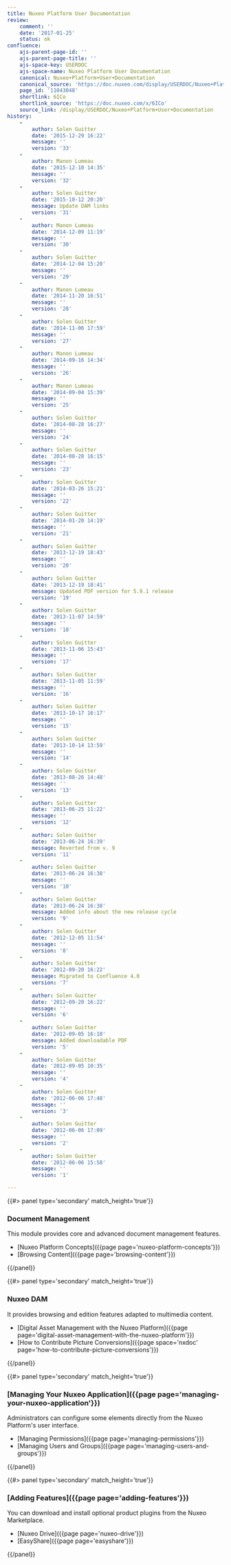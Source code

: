 ```yaml
---
title: Nuxeo Platform User Documentation
review:
    comment: ''
    date: '2017-01-25'
    status: ok
confluence:
    ajs-parent-page-id: ''
    ajs-parent-page-title: ''
    ajs-space-key: USERDOC
    ajs-space-name: Nuxeo Platform User Documentation
    canonical: Nuxeo+Platform+User+Documentation
    canonical_source: 'https://doc.nuxeo.com/display/USERDOC/Nuxeo+Platform+User+Documentation'
    page_id: '11043048'
    shortlink: 6ICo
    shortlink_source: 'https://doc.nuxeo.com/x/6ICo'
    source_link: /display/USERDOC/Nuxeo+Platform+User+Documentation
history:
    -
        author: Solen Guitter
        date: '2015-12-29 16:22'
        message: ''
        version: '33'
    -
        author: Manon Lumeau
        date: '2015-12-10 14:35'
        message: ''
        version: '32'
    -
        author: Solen Guitter
        date: '2015-10-12 20:20'
        message: Update DAM links
        version: '31'
    -
        author: Manon Lumeau
        date: '2014-12-09 11:19'
        message: ''
        version: '30'
    -
        author: Solen Guitter
        date: '2014-12-04 15:20'
        message: ''
        version: '29'
    -
        author: Manon Lumeau
        date: '2014-11-20 16:51'
        message: ''
        version: '28'
    -
        author: Solen Guitter
        date: '2014-11-06 17:59'
        message: ''
        version: '27'
    -
        author: Manon Lumeau
        date: '2014-09-16 14:34'
        message: ''
        version: '26'
    -
        author: Manon Lumeau
        date: '2014-09-04 15:39'
        message: ''
        version: '25'
    -
        author: Solen Guitter
        date: '2014-08-28 16:27'
        message: ''
        version: '24'
    -
        author: Solen Guitter
        date: '2014-08-28 16:15'
        message: ''
        version: '23'
    -
        author: Solen Guitter
        date: '2014-03-26 15:21'
        message: ''
        version: '22'
    -
        author: Solen Guitter
        date: '2014-01-20 14:19'
        message: ''
        version: '21'
    -
        author: Solen Guitter
        date: '2013-12-19 18:43'
        message: ''
        version: '20'
    -
        author: Solen Guitter
        date: '2013-12-19 18:41'
        message: Updated PDF version for 5.9.1 release
        version: '19'
    -
        author: Solen Guitter
        date: '2013-11-07 14:59'
        message: ''
        version: '18'
    -
        author: Solen Guitter
        date: '2013-11-06 15:43'
        message: ''
        version: '17'
    -
        author: Solen Guitter
        date: '2013-11-05 11:59'
        message: ''
        version: '16'
    -
        author: Solen Guitter
        date: '2013-10-17 16:17'
        message: ''
        version: '15'
    -
        author: Solen Guitter
        date: '2013-10-14 13:59'
        message: ''
        version: '14'
    -
        author: Solen Guitter
        date: '2013-08-26 14:48'
        message: ''
        version: '13'
    -
        author: Solen Guitter
        date: '2013-06-25 11:22'
        message: ''
        version: '12'
    -
        author: Solen Guitter
        date: '2013-06-24 16:39'
        message: Reverted from v. 9
        version: '11'
    -
        author: Solen Guitter
        date: '2013-06-24 16:38'
        message: ''
        version: '10'
    -
        author: Solen Guitter
        date: '2013-06-24 16:38'
        message: Added info about the new release cycle
        version: '9'
    -
        author: Solen Guitter
        date: '2012-12-05 11:54'
        message: ''
        version: '8'
    -
        author: Solen Guitter
        date: '2012-09-20 16:22'
        message: Migrated to Confluence 4.0
        version: '7'
    -
        author: Solen Guitter
        date: '2012-09-20 16:22'
        message: ''
        version: '6'
    -
        author: Solen Guitter
        date: '2012-09-05 16:10'
        message: Added downloadable PDF
        version: '5'
    -
        author: Solen Guitter
        date: '2012-09-05 10:35'
        message: ''
        version: '4'
    -
        author: Solen Guitter
        date: '2012-06-06 17:48'
        message: ''
        version: '3'
    -
        author: Solen Guitter
        date: '2012-06-06 17:09'
        message: ''
        version: '2'
    -
        author: Solen Guitter
        date: '2012-06-06 15:58'
        message: ''
        version: '1'

---
```

<div class="row" data-equalizer data-equalize-on="medium">
<div class="column medium-6">
{{#> panel type='secondary' match_height='true'}}

### Document Management

This module provides core and advanced document management features.

- [Nuxeo Platform Concepts]({{page page='nuxeo-platform-concepts'}})
- [Browsing Content]({{page page='browsing-content'}})

{{/panel}}
</div>

<div class="column medium-6">
{{#> panel type='secondary' match_height='true'}}

### Nuxeo DAM

It provides browsing and edition features adapted to multimedia content.

- [Digital Asset Management with the Nuxeo Platform]({{page page='digital-asset-management-with-the-nuxeo-platform'}})
- [How to Contribute Picture Conversions]({{page space='nxdoc' page='how-to-contribute-picture-conversions'}})

{{/panel}}
</div>
</div>

<div class="row" data-equalizer data-equalize-on="medium">
<div class="column medium-6">
{{#> panel type='secondary' match_height='true'}}

### [Managing Your Nuxeo Application]({{page page='managing-your-nuxeo-application'}})

Administrators can configure some elements directly from the Nuxeo Platform's user interface.

- [Managing Permissions]({{page page='managing-permissions'}})
- [Managing Users and Groups]({{page page='managing-users-and-groups'}})

{{/panel}}
</div>

<div class="column medium-6">
{{#> panel type='secondary' match_height='true'}}

### [Adding Features]({{page page='adding-features'}})

You can download and install optional product plugins from the Nuxeo Marketplace.

- [Nuxeo Drive]({{page page='nuxeo-drive'}})
- [EasyShare]({{page page='easyshare'}})

{{/panel}}
</div>
</div>
